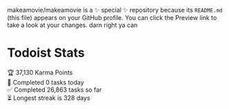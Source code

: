 makeamovie/makeamovie is a ✨ special ✨ repository because its `README.md` (this file) appears on your GitHub profile.
You can click the Preview link to take a look at your changes. darn right ya can

# Todoist Stats

<!-- TODO-IST:START -->
🏆  37,130 Karma Points           
🌸  Completed 0 tasks today           
✅  Completed 26,863 tasks so far           
⏳  Longest streak is 328 days
<!-- TODO-IST:END -->